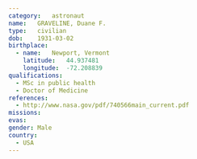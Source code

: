 ```yaml
---
category:	astronaut
name:	GRAVELINE, Duane F.
type:	civilian
dob:	1931-03-02
birthplace:
  - name:	Newport, Vermont
    latitude:	44.937481
    longitude:	-72.208839
qualifications:
  - MSc in public health
  - Doctor of Medicine
references:
  - http://www.nasa.gov/pdf/740566main_current.pdf
missions:
evas:
gender:	Male
country:
  - USA
---
```

